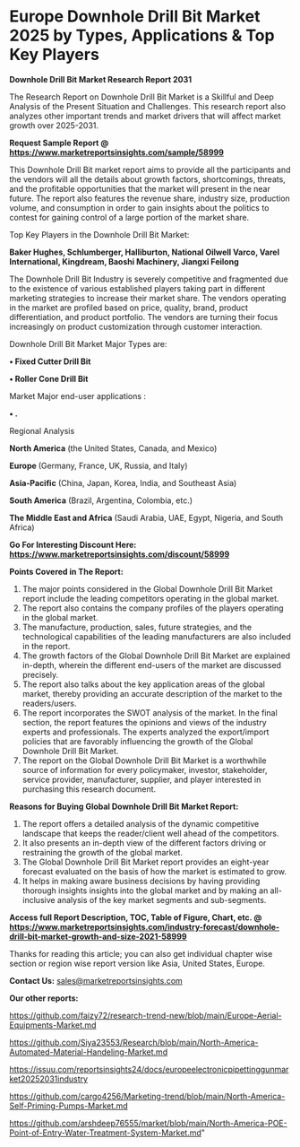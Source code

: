 # Europe Downhole Drill Bit Market 2025 by Types, Applications & Top Key Players

<strong>Downhole Drill Bit Market Research Report 2031</strong>

The Research Report on Downhole Drill Bit Market is a Skillful and Deep Analysis of the Present Situation and Challenges. This research report also analyzes other important trends and market drivers that will affect market growth over 2025-2031.

<strong>Request Sample Report @ <a href=https://www.marketreportsinsights.com/sample/58999>https://www.marketreportsinsights.com/sample/58999</a></strong>

This Downhole Drill Bit market report aims to provide all the participants and the vendors will all the details about growth factors, shortcomings, threats, and the profitable opportunities that the market will present in the near future. The report also features the revenue share, industry size, production volume, and consumption in order to gain insights about the politics to contest for gaining control of a large portion of the market share.

Top Key Players in the Downhole Drill Bit Market:

<strong>Baker Hughes, Schlumberger, Halliburton, National Oilwell Varco, Varel International, Kingdream, Baoshi Machinery, Jiangxi Feilong</strong>

The Downhole Drill Bit Industry is severely competitive and fragmented due to the existence of various established players taking part in different marketing strategies to increase their market share. The vendors operating in the market are profiled based on price, quality, brand, product differentiation, and product portfolio. The vendors are turning their focus increasingly on product customization through customer interaction.

Downhole Drill Bit Market Major Types are:

<strong>• Fixed Cutter Drill Bit

• Roller Cone Drill Bit</strong>

Market Major end-user applications :

<strong>• .</strong>

Regional Analysis

</u><strong><b>North America</b></strong> (the United States, Canada, and Mexico)

<strong><b>Europe </b></strong>(Germany, France, UK, Russia, and Italy)

<strong><b>Asia-Pacific</b></strong> (China, Japan, Korea, India, and Southeast Asia)

<strong><b>South America</b></strong> (Brazil, Argentina, Colombia, etc.)

<strong><b>The Middle East and Africa</b></strong> (Saudi Arabia, UAE, Egypt, Nigeria, and South Africa)

<strong>Go For Interesting Discount Here: <a href=https://www.marketreportsinsights.com/discount/58999>https://www.marketreportsinsights.com/discount/58999</a></strong>

<strong>Points Covered in The Report:</strong>
<ol>
  <li>The major points considered in the Global Downhole Drill Bit Market report include the leading competitors operating in the global market.</li>
  <li>The report also contains the company profiles of the players operating in the global market.</li>
  <li>The manufacture, production, sales, future strategies, and the technological capabilities of the leading manufacturers are also included in the report.</li>
  <li>The growth factors of the Global Downhole Drill Bit Market are explained in-depth, wherein the different end-users of the market are discussed precisely.</li>
  <li>The report also talks about the key application areas of the global market, thereby providing an accurate description of the market to the readers/users.</li>
  <li>The report incorporates the SWOT analysis of the market. In the final section, the report features the opinions and views of the industry experts and professionals. The experts analyzed the export/import policies that are favorably influencing the growth of the Global Downhole Drill Bit Market.</li>
  <li>The report on the Global Downhole Drill Bit Market is a worthwhile source of information for every policymaker, investor, stakeholder, service provider, manufacturer, supplier, and player interested in purchasing this research document.</li>
</ol>
<strong>Reasons for Buying Global Downhole Drill Bit Market Report:</strong>

<ol>
  <li>The report offers a detailed analysis of the dynamic competitive landscape that keeps the reader/client well ahead of the competitors.</li>
  <li>It also presents an in-depth view of the different factors driving or restraining the growth of the global market.</li>
  <li>The Global Downhole Drill Bit Market report provides an eight-year forecast evaluated on the basis of how the market is estimated to grow.</li>
  <li>It helps in making aware business decisions by having providing thorough insights insights into the global market and by making an all-inclusive analysis of the key market segments and sub-segments.</li>
</ol>
<strong>Access full Report Description, TOC, Table of Figure, Chart, etc. @ <a href=https://www.marketreportsinsights.com/industry-forecast/downhole-drill-bit-market-growth-and-size-2021-58999>https://www.marketreportsinsights.com/industry-forecast/downhole-drill-bit-market-growth-and-size-2021-58999</a></strong>


Thanks for reading this article; you can also get individual chapter wise section or region wise report version like Asia, United States, Europe.

<strong>Contact Us:</strong>
sales@marketreportsinsights.com

<strong>Our other reports:</strong>

<a href=https://github.com/faizy72/research-trend-new/blob/main/Europe-Aerial-Equipments-Market.md>https://github.com/faizy72/research-trend-new/blob/main/Europe-Aerial-Equipments-Market.md</a>

<a href=https://github.com/Siya23553/Research/blob/main/North-America-Automated-Material-Handeling-Market.md>https://github.com/Siya23553/Research/blob/main/North-America-Automated-Material-Handeling-Market.md</a>

<a href=https://issuu.com/reportsinsights24/docs/europeelectronicpipettinggunmarket20252031industry>https://issuu.com/reportsinsights24/docs/europeelectronicpipettinggunmarket20252031industry</a>

<a href=https://github.com/cargo4256/Marketing-trend/blob/main/North-America-Self-Priming-Pumps-Market.md>https://github.com/cargo4256/Marketing-trend/blob/main/North-America-Self-Priming-Pumps-Market.md</a>

<a href=https://github.com/arshdeep76555/market/blob/main/North-America-POE-Point-of-Entry-Water-Treatment-System-Market.md>https://github.com/arshdeep76555/market/blob/main/North-America-POE-Point-of-Entry-Water-Treatment-System-Market.md</a>"
